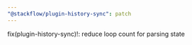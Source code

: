 ```yaml
---
"@stackflow/plugin-history-sync": patch
---
```


fix(plugin-history-sync)!: reduce loop count for parsing state

